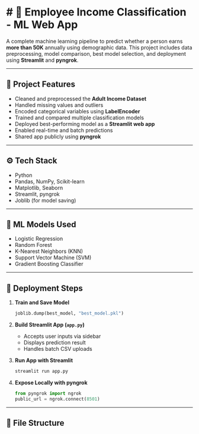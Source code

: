 # # 💼 Employee Income Classification - ML Web App

A complete machine learning pipeline to predict whether a person earns **more than 50K** annually using demographic data. This project includes data preprocessing, model comparison, best model selection, and deployment using **Streamlit** and **pyngrok**.

---

## 📌 Project Features

- Cleaned and preprocessed the **Adult Income Dataset**
- Handled missing values and outliers
- Encoded categorical variables using **LabelEncoder**
- Trained and compared multiple classification models
- Deployed best-performing model as a **Streamlit web app**
- Enabled real-time and batch predictions
- Shared app publicly using **pyngrok**

---

## ⚙️ Tech Stack

- Python  
- Pandas, NumPy, Scikit-learn  
- Matplotlib, Seaborn  
- Streamlit, pyngrok  
- Joblib (for model saving)

---

## 🧠 ML Models Used

- Logistic Regression  
- Random Forest  
- K-Nearest Neighbors (KNN)  
- Support Vector Machine (SVM)  
- Gradient Boosting Classifier

---

## 🚀 Deployment Steps

1. **Train and Save Model**
    ```python
    joblib.dump(best_model, "best_model.pkl")
    ```

2. **Build Streamlit App (`app.py`)**
    - Accepts user inputs via sidebar
    - Displays prediction result
    - Handles batch CSV uploads

3. **Run App with Streamlit**
    ```bash
    streamlit run app.py
    ```

4. **Expose Locally with pyngrok**
    ```python
    from pyngrok import ngrok
    public_url = ngrok.connect(8501)
    ```

---

## 📂 File Structure

